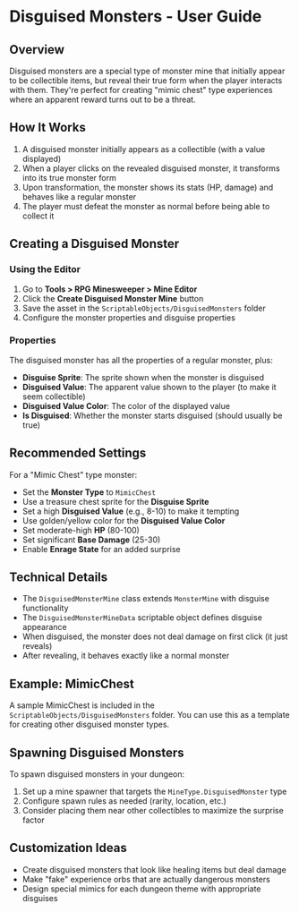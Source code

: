 # Disguised Monsters - User Guide

## Overview

Disguised monsters are a special type of monster mine that initially appear to be collectible items, but reveal their true form when the player interacts with them. They're perfect for creating "mimic chest" type experiences where an apparent reward turns out to be a threat.

## How It Works

1. A disguised monster initially appears as a collectible (with a value displayed)
2. When a player clicks on the revealed disguised monster, it transforms into its true monster form
3. Upon transformation, the monster shows its stats (HP, damage) and behaves like a regular monster
4. The player must defeat the monster as normal before being able to collect it

## Creating a Disguised Monster

### Using the Editor

1. Go to **Tools > RPG Minesweeper > Mine Editor**
2. Click the **Create Disguised Monster Mine** button
3. Save the asset in the `ScriptableObjects/DisguisedMonsters` folder
4. Configure the monster properties and disguise properties

### Properties

The disguised monster has all the properties of a regular monster, plus:

- **Disguise Sprite**: The sprite shown when the monster is disguised
- **Disguised Value**: The apparent value shown to the player (to make it seem collectible)
- **Disguised Value Color**: The color of the displayed value
- **Is Disguised**: Whether the monster starts disguised (should usually be true)

## Recommended Settings

For a "Mimic Chest" type monster:
- Set the **Monster Type** to `MimicChest`
- Use a treasure chest sprite for the **Disguise Sprite**
- Set a high **Disguised Value** (e.g., 8-10) to make it tempting
- Use golden/yellow color for the **Disguised Value Color**
- Set moderate-high **HP** (80-100)
- Set significant **Base Damage** (25-30)
- Enable **Enrage State** for an added surprise

## Technical Details

- The `DisguisedMonsterMine` class extends `MonsterMine` with disguise functionality
- The `DisguisedMonsterMineData` scriptable object defines disguise appearance
- When disguised, the monster does not deal damage on first click (it just reveals)
- After revealing, it behaves exactly like a normal monster

## Example: MimicChest

A sample MimicChest is included in the `ScriptableObjects/DisguisedMonsters` folder. You can use this as a template for creating other disguised monster types.

## Spawning Disguised Monsters

To spawn disguised monsters in your dungeon:
1. Set up a mine spawner that targets the `MineType.DisguisedMonster` type
2. Configure spawn rules as needed (rarity, location, etc.)
3. Consider placing them near other collectibles to maximize the surprise factor

## Customization Ideas

- Create disguised monsters that look like healing items but deal damage
- Make "fake" experience orbs that are actually dangerous monsters
- Design special mimics for each dungeon theme with appropriate disguises 